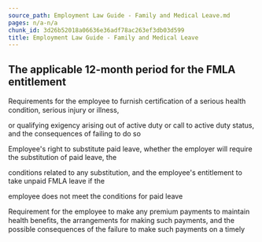 ```yaml
---
source_path: Employment Law Guide - Family and Medical Leave.md
pages: n/a-n/a
chunk_id: 3d26b52018a06636e36adf78ac263ef3db03d599
title: Employment Law Guide - Family and Medical Leave
---
```

## The applicable 12-month period for the FMLA entitlement

Requirements for the employee to furnish certiﬁcation of a serious health condition, serious injury or illness,

or qualifying exigency arising out of active duty or call to active duty status, and the consequences of failing to do so

Employee's right to substitute paid leave, whether the employer will require the substitution of paid leave, the

conditions related to any substitution, and the employee's entitlement to take unpaid FMLA leave if the

employee does not meet the conditions for paid leave

Requirement for the employee to make any premium payments to maintain health beneﬁts, the arrangements for making such payments, and the possible consequences of the failure to make such payments on a timely
